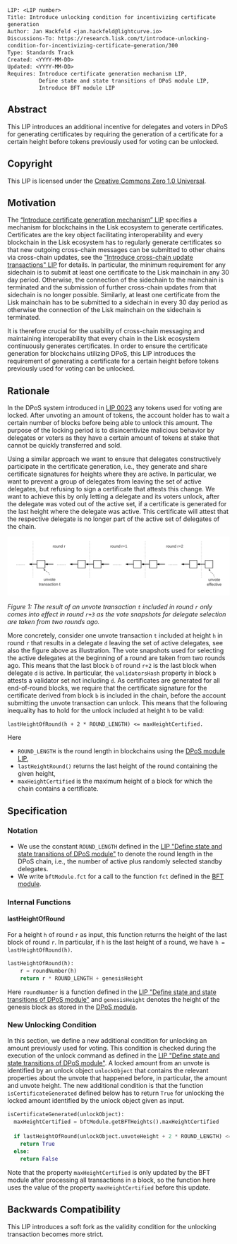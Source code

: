 ```
LIP: <LIP number>
Title: Introduce unlocking condition for incentivizing certificate generation
Author: Jan Hackfeld <jan.hackfeld@lightcurve.io>
Discussions-To: https://research.lisk.com/t/introduce-unlocking-condition-for-incentivizing-certificate-generation/300
Type: Standards Track
Created: <YYYY-MM-DD>
Updated: <YYYY-MM-DD>
Requires: Introduce certificate generation mechanism LIP,
          Define state and state transitions of DPoS module LIP,
          Introduce BFT module LIP
```

## Abstract

This LIP introduces an additional incentive for delegates and voters in DPoS for generating certificates by requiring the generation of a certificate for a certain height before tokens previously used for voting can be unlocked.

## Copyright

This LIP is licensed under the [Creative Commons Zero 1.0 Universal](https://creativecommons.org/publicdomain/zero/1.0/).

## Motivation

The [“Introduce certificate generation mechanism” LIP][certificate-generation-lip] specifies a mechanism for blockchains in the Lisk ecosystem to generate certificates.
Certificates are the key object facilitating interoperability and every blockchain in the Lisk ecosystem has to regularly generate certificates so that new outgoing cross-chain messages can be submitted to other chains via cross-chain updates, see the ["Introduce cross-chain update transactions" LIP][ccu-lip] for details.
In particular, the minimum requirement for any sidechain is to submit at least one certificate to the Lisk mainchain in any 30 day period.
Otherwise, the connection of the sidechain to the mainchain is terminated and the submission of further cross-chain updates from that sidechain is no longer possible.
Similarly, at least one certificate from the Lisk mainchain has to be submitted to a sidechain in every 30 day period as otherwise the connection of the Lisk mainchain on the sidechain is terminated.

It is therefore crucial for the usability of cross-chain messaging and maintaining interoperability that every chain in the Lisk ecosystem continuously generates certificates.
In order to ensure the certificate generation for blockchains utilizing DPoS, this LIP introduces the requirement of generating a certificate for a certain height before tokens previously used for voting can be unlocked.

## Rationale

In the DPoS system introduced in [LIP 0023](https://github.com/LiskHQ/lips/blob/master/proposals/lip-0023.md) any tokens used for voting are locked.
After unvoting an amount of tokens, the account holder has to wait a certain number of blocks before being able to unlock this amount.
The purpose of the locking period is to disincentivize malicious behavior by delegates or voters as they have a certain amount of tokens at stake that cannot be quickly transferred and sold.

Using a similar approach we want to ensure that delegates constructively participate in the certificate generation, i.e., they generate and share certificate signatures for heights where they are active.
In particular, we want to prevent a group of delegates from leaving the set of active delegates, but refusing to sign a certificate that attests this change.
We want to achieve this by only letting a delegate and its voters unlock, after the delegate was voted out of the active set, if a certificate is generated for the last height where the delegate was active.
This certificate will attest that the respective delegate is no longer part of the active set of delegates of the chain.

![Example of an unvote transaction](lip-introduce_unlocking_condition/example_unvote.png)

*Figure 1: The result of an unvote transaction `t` included in round `r` only comes into effect in round `r+3` as the vote snapshots for delegate selection are taken from two rounds ago.*

More concretely, consider one unvote transaction `t` included at height `h` in round `r` that results in a delegate `d` leaving the set of active delegates, see also the figure above as illustration.
The vote snapshots used for selecting the active delegates at the beginning of a round are taken from two rounds ago.
This means that the last block `b` of round `r+2` is the last block when delegate `d` is active.
In particular, the `validatorsHash` property in block `b` attests a validator set not including `d`.
As certificates are generated for all end-of-round blocks, we require that the certificate signature for the certificate derived from block `b` is included in the chain, before the account submitting the unvote transaction can unlock.
This means that the following inequality has to hold for the unlock included at height `h` to be valid:

```
lastHeightOfRound(h + 2 * ROUND_LENGTH) <= maxHeightCertified.
```

Here
- `ROUND_LENGTH` is the round length in blockchains using the [DPoS module LIP][dpos-module-lip],
- `lastHeightRound()` returns the last height of the round containing the given height,
- `maxHeightCertified` is the maximum height of a block for which the chain contains a certificate.

## Specification

### Notation

- We use the constant `ROUND_LENGTH` defined in the [LIP "Define state and state transitions of DPoS module"][dpos-module-lip] to denote the round length in the DPoS chain, i.e., the number of active plus randomly selected standby delegates.
- We write `bftModule.fct` for a call to the function `fct` defined in the [BFT module][bft-module-lip].

### Internal Functions

#### lastHeightOfRound

 For a height `h` of round `r` as input, this function returns the height of the last block of round `r`. In particular, if `h` is the last height of a round, we have `h = lastHeightOfRound(h)`.

```python
lastHeightOfRound(h):
    r = roundNumber(h)
    return r * ROUND_LENGTH + genesisHeight
```

Here `roundNumber` is a function defined in the [LIP "Define state and state transitions of DPoS module"][dpos-module-lip] and `genesisHeight` denotes the height of the genesis block as stored in the [DPoS module][dpos-module-lip].

### New Unlocking Condition

In this section, we define a new additional condition for unlocking an amount previously used for voting.
This condition is checked during the execution of the unlock command as defined in the [LIP "Define state and state transitions of DPoS module"][dpos-module-lip].
A locked amount from an unvote is identified by an unlock object `unlockObject` that contains the relevant properties about the unvote that happened before, in particular, the amount and unvote height.
The new additional condition is that the function `isCertificateGenerated` defined below has to return `True` for unlocking the locked amount identified by the unlock object given as input.

```python
isCertificateGenerated(unlockObject):
  maxHeightCertified = bftModule.getBFTHeights().maxHeightCertified

  if lastHeightOfRound(unlockObject.unvoteHeight + 2 * ROUND_LENGTH) <= maxHeightCertified:
    return True
  else:
    return False
```

Note that the property `maxHeightCertified` is only updated by the BFT module after processing all transactions in a block, so the function here uses the value of the property `maxHeightCertified` before this update.

## Backwards Compatibility

This LIP introduces a soft fork as the validity condition for the unlocking transaction becomes more strict.

[bft-module-lip]: https://research.lisk.com/t/introduce-bft-module/321
[ccu-lip]: https://research.lisk.com/t/introduce-cross-chain-update-transactions/298
[certificate-generation-lip]: https://research.lisk.com/t/introduce-a-certificate-generation-mechanism/296
[dpos-module-lip]: https://research.lisk.com/t/define-state-and-state-transitions-of-dpos-module/320
